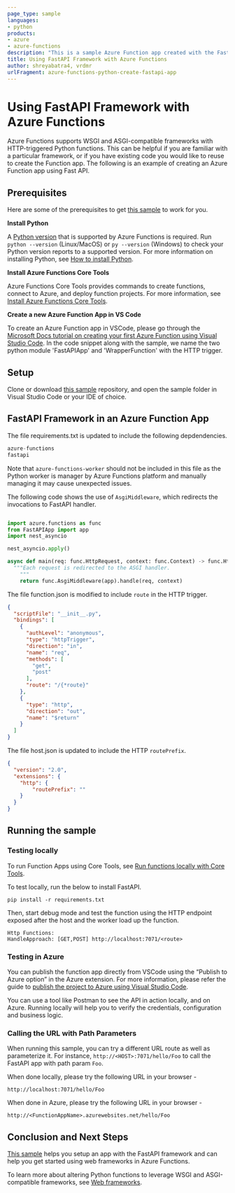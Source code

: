 ```yaml
---
page_type: sample
languages: 
- python
products: 
- azure
- azure-functions
description: "This is a sample Azure Function app created with the FastAPI framework."
title: Using FastAPI Framework with Azure Functions
author: shreyabatra4, vrdmr
urlFragment: azure-functions-python-create-fastapi-app
---
```


# Using FastAPI Framework with Azure Functions

Azure Functions supports WSGI and ASGI-compatible frameworks with HTTP-triggered Python functions. This can be helpful if you are familiar with a particular framework, or if you have existing code you would like to reuse to create the Function app. The following is an example of creating an Azure Function app using Fast API.
  
## Prerequisites

Here are some of the prerequisites to get [this sample](https://github.com/Azure-Samples/fastapi-on-azure-functions) to work for you.

**Install Python**

A [Python version](https://docs.microsoft.com/azure/azure-functions/supported-languages#languages-by-runtime-version) that is supported by Azure Functions is required. Run `python --version` (Linux/MacOS) or `py --version` (Windows) to check your Python version reports to a supported version. For more information on installing Python, see [How to install Python](https://wiki.python.org/moin/BeginnersGuide/Download).

**Install Azure Functions Core Tools**

Azure Functions Core Tools provides commands to create functions, connect to Azure, and deploy function projects. For more information, see [Install Azure Functions Core Tools](https://docs.microsoft.com/en-us/azure/azure-functions/functions-run-local?tabs=v4%2Cwindows%2Ccsharp%2Cportal%2Cbash#install-the-azure-functions-core-tools).

**Create a new Azure Function App in VS Code**

To create an Azure Function app in VSCode, please go through the [Microsoft Docs tutorial on creating your first Azure Function using Visual Studio Code](https://docs.microsoft.com/en-us/azure/azure-functions/create-first-function-vs-code-python). In the code snippet along with the sample, we name the two python module 'FastAPIApp' and 'WrapperFunction' with the HTTP trigger.

## Setup

Clone or download [this sample](https://github.com/Azure-Samples/fastapi-app-on-azure-functions/) repository, and open the sample folder in Visual Studio Code or your IDE of choice.

## FastAPI Framework in an Azure Function App

The file requirements.txt is updated to include the following depdendencies.
```python
azure-functions
fastapi
```
Note that `azure-functions-worker` should not be included in this file as the Python worker is manager by Azure Functions platform and manually managing it may cause unexpected issues.

The following code shows the use of `AsgiMiddleware`, which redirects the invocations to FastAPI handler.
```python

import azure.functions as func
from FastAPIApp import app
import nest_asyncio

nest_asyncio.apply()

async def main(req: func.HttpRequest, context: func.Context) -> func.HttpResponse:
  """Each request is redirected to the ASGI handler.
    """
    return func.AsgiMiddleware(app).handle(req, context)
```

The file function.json is modified to include `route` in the HTTP trigger.
```json
{
  "scriptFile": "__init__.py",
  "bindings": [
    {
      "authLevel": "anonymous",
      "type": "httpTrigger",
      "direction": "in",
      "name": "req",
      "methods": [
        "get",
        "post"
      ],
      "route": "/{*route}"
    },
    {
      "type": "http",
      "direction": "out",
      "name": "$return"
    }
  ]
}
```

The file host.json is updated to include the HTTP `routePrefix`.
```json
{
  "version": "2.0",
  "extensions": {
    "http": {
        "routePrefix": ""
    }
  }
}
```

## Running the sample

### Testing locally

To run Function Apps using Core Tools, see [Run functions locally with Core Tools](https://docs.microsoft.com/en-us/azure/azure-functions/functions-run-local?tabs=v4%2Cwindows%2Cpython%2Cportal%2Cbash#start).

To test locally, run the below to install FastAPI.

```log
pip install -r requirements.txt
```

Then, start debug mode and test the function using the HTTP endpoint exposed after the host and the worker load up the function.

```log
Http Functions:
HandleApproach: [GET,POST] http://localhost:7071/<route>
```

### Testing in Azure

You can publish the function app directly from VSCode using the “Publish to Azure option” in the Azure extension. For more information, please refer the guide to [publish the project to Azure using Visual Studio Code](https://docs.microsoft.com/en-us/azure/azure-functions/create-first-function-vs-code-python#publish-the-project-to-azure).

You can use a tool like Postman to see the API in action locally, and on Azure. Running locally will help you to verify the credentials, configuration and business logic.

### Calling the URL with Path Parameters

When running this sample, you can try a different URL route as well as parameterize it. For instance, `http://<HOST>:7071/hello/Foo` to call the FastAPI app with path param `Foo`.

When done locally, please try the following URL in your browser -
```
http://localhost:7071/hello/Foo
```

When done in Azure, please try the following URL in your browser -
```
http://<FunctionAppName>.azurewebsites.net/hello/Foo
```

## Conclusion and Next Steps

[This sample](https://github.com/Azure-Samples/fastapi-on-azure-functions) helps you setup an app with the FastAPI framework and can help you get started using web frameworks in Azure Functions.

To learn more about altering Python functions to leverage WSGI and ASGI-compatible frameworks, see [Web frameworks](https://docs.microsoft.com/azure/azure-functions/functions-reference-python?tabs=asgi%2Cazurecli-linux%2Capplication-level#web-frameworks).
